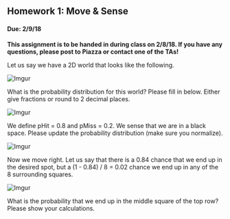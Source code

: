 ## Homework 1: Move & Sense
#### Due: 2/9/18

__This assignment is to be handed in during class on 2/8/18. If you have any questions, please post to Piazza or contact one of the TAs!__

Let us say we have a 2D world that looks like the following.

![Imgur](https://i.imgur.com/GFlAb26.png)

What is the probability distribution for this world? Please fill in below. Either give fractions or round to 2 decimal places.

![Imgur](https://i.imgur.com/fGWHIGg.png)

We define pHit = 0.8 and pMiss = 0.2. We sense that we are in a black space. Please update the probability distribution (make sure you normalize).

![Imgur](https://i.imgur.com/fGWHIGg.png)

Now we move right. Let us say that there is a 0.84 chance that we end up in the desired spot, but a (1 - 0.84) / 8 = 0.02 chance we end up in any of the 8 surrounding squares.

![Imgur](https://i.imgur.com/fGWHIGg.png)

What is the probability that we end up in the middle square of the top row? Please show your calculations.